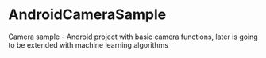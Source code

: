 # AndroidCameraSample
Camera sample - Android project with basic camera functions, later is going to be extended with machine learning algorithms
